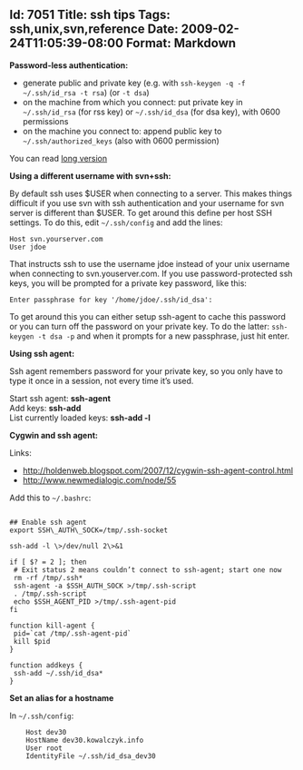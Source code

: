 Id: 7051
Title: ssh tips
Tags: ssh,unix,svn,reference
Date: 2009-02-24T11:05:39-08:00
Format: Markdown
--------------
**Password-less authentication:**

-   generate public and private key (e.g. with
    `ssh-keygen -q -f ~/.ssh/id_rsa -t rsa`) (or `-t dsa`)
-   on the machine from which you connect: put private key in
    `~/.ssh/id_rsa` (for rss key) or `~/.ssh/id_dsa` (for dsa key), with
    0600 permissions
-   on the machine you connect to: append public key to
    `~/.ssh/authorized_keys` (also with 0600 permission)

You can read [long version](http://sial.org/howto/openssh/publickey-auth/)

**Using a different username with svn+ssh:**

By default ssh uses \$USER when connecting to a server. This makes
things difficult if you use svn with ssh authentication and your
username for svn server is different than \$USER. To get around this
define per host SSH settings. To do this, edit `~/.ssh/config` and add
the lines:

    Host svn.yourserver.com
    User jdoe

That instructs ssh to use the username jdoe instead of your unix
username when connecting to svn.youserver.com. If you use
password-protected ssh keys, you will be prompted for a private key
password, like this:

`Enter passphrase for key '/home/jdoe/.ssh/id_dsa':`

To get around this you can either setup ssh-agent to cache this password
or you can turn off the password on your private key. To do the latter:
`ssh-keygen -t dsa -p` and when it prompts for a new passphrase, just
hit enter.

**Using ssh agent:**

Ssh agent remembers password for your private key, so you only have to
type it once in a session, not every time it’s used.

Start ssh agent: **ssh-agent**\
Add keys: **ssh-add**\
List currently loaded keys: **ssh-add -l**

**Cygwin and ssh agent:**

Links:

-   <http://holdenweb.blogspot.com/2007/12/cygwin-ssh-agent-control.html>
-   <http://www.newmedialogic.com/node/55>

Add this to `~/.bashrc`:

```

## Enable ssh agent
export SSH\_AUTH\_SOCK=/tmp/.ssh-socket

ssh-add -l \>/dev/null 2\>&1

if [ $? = 2 ]; then
 # Exit status 2 means couldn’t connect to ssh-agent; start one now
 rm -rf /tmp/.ssh*
 ssh-agent -a $SSH_AUTH_SOCK >/tmp/.ssh-script
 . /tmp/.ssh-script
 echo $SSH_AGENT_PID >/tmp/.ssh-agent-pid
fi

function kill-agent {
 pid=`cat /tmp/.ssh-agent-pid`
 kill $pid
}

function addkeys {
 ssh-add ~/.ssh/id_dsa*
}
```

**Set an alias for a hostname**

In `~/.ssh/config`:

```
    Host dev30
    HostName dev30.kowalczyk.info
    User root
    IdentityFile ~/.ssh/id_dsa_dev30
```
